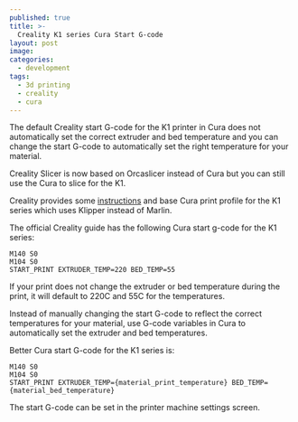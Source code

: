 ```yaml
---
published: true
title: >-
  Creality K1 series Cura Start G-code
layout: post
image: 
categories:
  - development
tags:
  - 3d printing
  - creality
  - cura
---
```


The default Creality start G-code for the K1 printer in Cura does not automatically set the correct extruder and bed temperature and you can change the start G-code to automatically set the right temperature for your material. 

Creality Slicer is now based on Orcaslicer instead of Cura but you can still use the Cura to slice for the K1. 

Creality provides some [instructions](https://sainsmart.s3.us-east-1.amazonaws.com/Creality%20K1/Cura/Creality_3D_K1_docking_cura_slice_software_operation_manual.pdf) and base Cura print profile for the K1 series which uses Klipper instead of Marlin.

The official Creality guide has the following Cura start g-code for the K1 series:

```gcode
M140 S0
M104 S0
START_PRINT EXTRUDER_TEMP=220 BED_TEMP=55
```

If your print does not change the extruder or bed temperature during the print, it will default to 220C and 55C for the temperatures. 

Instead of manually changing the start G-code to reflect the correct temperatures for your material, use G-code variables in Cura to automatically set the extruder and bed temperatures. 

Better Cura start G-code for the K1 series is:

```gcode
M140 S0
M104 S0
START_PRINT EXTRUDER_TEMP={material_print_temperature} BED_TEMP={material_bed_temperature}
```

The start G-code can be set in the printer machine settings screen. 